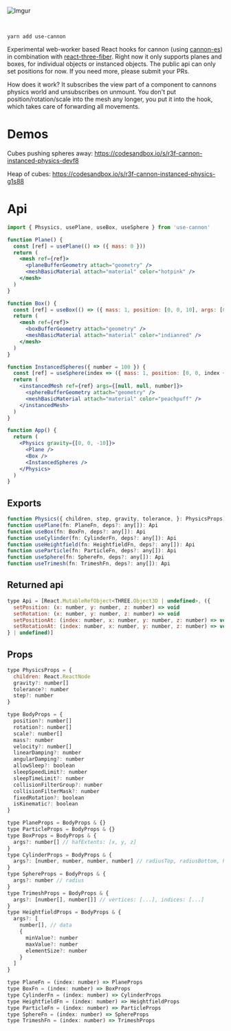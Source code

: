 ![Imgur](https://imgur.com/FpBsJPL.jpg)

<br/>

    yarn add use-cannon

Experimental web-worker based React hooks for cannon (using [cannon-es](https://github.com/drcmda/cannon-es)) in combination with [react-three-fiber](https://github.com/react-spring/react-three-fiber). Right now it only supports planes and boxes, for individual objects or instanced objects. The public api can only set positions for now. If you need more, please submit your PRs.

How does it work? It subscribes the view part of a component to cannons physics world and unsubscribes on unmount. You don't put position/rotation/scale into the mesh any longer, you put it into the hook, which takes care of forwarding all movements.

# Demos

Cubes pushing spheres away: https://codesandbox.io/s/r3f-cannon-instanced-physics-devf8

Heap of cubes: https://codesandbox.io/s/r3f-cannon-instanced-physics-g1s88

# Api

```jsx
import { Phsysics, usePlane, useBox, useSphere } from 'use-cannon'

function Plane() {
  const [ref] = usePlane(() => ({ mass: 0 }))
  return (
    <mesh ref={ref}>
      <planeBufferGeometry attach="geometry" />
      <meshBasicMaterial attach="material" color="hotpink" />
    </mesh>
  )
}

function Box() {
  const [ref] = useBox(() => ({ mass: 1, position: [0, 0, 10], args: [0.5, 0.5, 0.5] }))
  return (
    <mesh ref={ref}>
      <boxBufferGeometry attach="geometry" />
      <meshBasicMaterial attach="material" color="indianred" />
    </mesh>
  )
}

function InstancedSpheres({ number = 100 }) {
  const [ref] = useSphere(index => ({ mass: 1, position: [0, 0, index + 10], args: 0.5 }))
  return (
    <instancedMesh ref={ref} args={[null, null, number]}>
      <sphereBufferGeometry attach="geometry" />
      <meshBasicMaterial attach="material" color="peachpuff" />
    </instancedMesh>
  )
}

function App() {
  return (
    <Physics gravity={[0, 0, -10]}>
      <Plane />
      <Box />
      <InstancedSpheres />
    </Physics>
  )
}
```

## Exports

```jsx
function Physics({ children, step, gravity, tolerance, }: PhysicsProps): React.ReactNode
function usePlane(fn: PlaneFn, deps?: any[]): Api
function useBox(fn: BoxFn, deps?: any[]): Api
function useCylinder(fn: CylinderFn, deps?: any[]): Api
function useHeightfield(fn: HeightfieldFn, deps?: any[]): Api
function useParticle(fn: ParticleFn, deps?: any[]): Api
function useSphere(fn: SphereFn, deps?: any[]): Api
function useTrimesh(fn: TrimeshFn, deps?: any[]): Api
```

## Returned api

```jsx
type Api = [React.MutableRefObject<THREE.Object3D | undefined>, ({
  setPosition: (x: number, y: number, z: number) => void
  setRotation: (x: number, y: number, z: number) => void
  setPositionAt: (index: number, x: number, y: number, z: number) => void
  setRotationAt: (index: number, x: number, y: number, z: number) => void
} | undefined)]
```

## Props

```jsx
type PhysicsProps = {
  children: React.ReactNode
  gravity?: number[]
  tolerance?: number
  step?: number
}

type BodyProps = {
  position?: number[]
  rotation?: number[]
  scale?: number[]
  mass?: number
  velocity?: number[]
  linearDamping?: number
  angularDamping?: number
  allowSleep?: boolean
  sleepSpeedLimit?: number
  sleepTimeLimit?: number
  collisionFilterGroup?: number
  collisionFilterMask?: number
  fixedRotation?: boolean
  isKinematic?: boolean
}

type PlaneProps = BodyProps & {}
type ParticleProps = BodyProps & {}
type BoxProps = BodyProps & {
  args?: number[] // hafExtents: [x, y, z]
}
type CylinderProps = BodyProps & {
  args?: [number, number, number, number] // radiusTop, radiusBottom, height, numSegments
}
type SphereProps = BodyProps & {
  args?: number // radius
}
type TrimeshProps = BodyProps & {
  args?: [number[], number[]] // vertices: [...], indices: [...]
}
type HeightfieldProps = BodyProps & {
  args?: [
    number[], // data
    {
      minValue?: number
      maxValue?: number
      elementSize?: number
    }
  ]
}

type PlaneFn = (index: number) => PlaneProps
type BoxFn = (index: number) => BoxProps
type CylinderFn = (index: number) => CylinderProps
type HeightfieldFn = (index: number) => HeightfieldProps
type ParticleFn = (index: number) => ParticleProps
type SphereFn = (index: number) => SphereProps
type TrimeshFn = (index: number) => TrimeshProps
```
